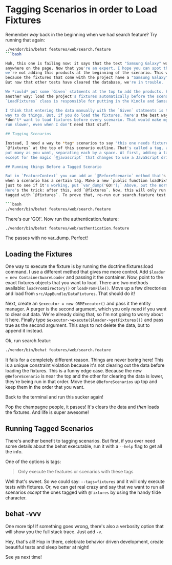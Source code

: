 # Tagging Scenarios in order to Load Fixtures

Remember *way* back in the beginning when we had search feature? Try running that
again:

```bash
./vendor/bin/behat features/web/search.feature
```bash

Huh, this one is failing now: it says that the text "Samsung Galaxy" was not found
anywhere on the page. Now that you're an expert, I hope you can spot the problem:
we're not adding this products at the beginning of the scenario. This worked originally
because the fixtures that come with the project have a "Samsung Galaxy" product.
But now that other tests have cleared the database, we're in trouble.

We *could* put some `Given` statments at the top to add the products. But there's
another way: load the project's fixtures automatically before the scenario. This
`LoadFixtures` class is responsible for putting in the Kindle and Samsung products.

I think that entering the data manually with the `Given` statments is the most readable
way to do things. But, if you do load the fixtures, here's the best way. First, I
*don't* want to load fixtures before every scenario. That would make my scenarios
run slower, even when I don't need that stuff.

## Tagging Scenarios

Instead, I need a way to *tag* scenarios to say "this one needs fixtures". Add
`@fixtures` at the top of this scenario outline. That's called a tag, and you can
put many as you want, separating each by a space. At first, adding a tag does nothing
except for the magic `@javascript` that changes to use a JavaScript driver.

## Running things Before a Tagged Scenario

But in `FeatureContext` you can add an `@BeforeScenario` method that's *only* executed
when a scenario has a certain tag. Make a new `public function loadFixtures()`. Inside,
just to see if it's working, put `var_dump('GO!');` Above, put the normal `@BeforeScenario`.
Here's the trick: after this, add `@fixtures`. Now, this will only run for scenarios
tagged with `@fixtures`. To prove that, re-run our search.feature test:

```bash
./vendor/bin/behat features/web/search.feature
```

There's our 'GO!'. Now run the authentication.feature:

```bash
./vendor/bin/behat features/web/authentication.feature
```

The passes with no var_dump. Perfect!

## Loading the Fixtures

One way to execute the fixture is by running the doctrine:fixtures:load command.
I use a different method that gives me more control. Add `$loader = new ContainerAwareLoader`
and passing it the container. Now, point to the exact fixtures objects that you want
to load. There are two methods available: `loadFromDirectory()` or `loadFromFile()`.
Move up a few directories and load from `src/AppBundle/DataFixtures`. That should
do it!

Next, create an `$executor = new ORMExecutor()` and pass it the entity manager. A
purger is the second argument, which you only need if you want to clear out data.
We're already doing that, so I'm not going to worry about it here. Finally type
`$executor->execute($loader->getFixtures())` and pass true as the second argument.
This says to not delete the data, but to append it instead. 

Ok, run search.featur:

```bash
./vendor/bin/behat features/web/search.feature
```

It fails for a completely different reason. Things are never boring here! This is
a unique constraint violation because it's not clearing out the data before loading
the fixtures. This is a funny edge case. Because the new `@BeforeScenario` is near
the top and the other for clearing the data is lower, they're being run in that order.
Move these `@BeforeScenarios` up top and keep them in the order that you want.

Back to the terminal and run this sucker again!


Pop the champagne people, it passes! It's clears the data and *then* loads the fixtures.
And life is super awesome! 

## Running Tagged Scenarios

There's another benefit to tagging scenarios. But first, if you ever need some details
about the behat executable, run it with a `--help` flag to get all the info.

One of the options is tags:

> Only execute the features or scenarios with these tags

Well that's sweet. So we could say: `--tags=fixtures` and it will only execute tests
with fixtures. Or, we can get real crazy and say that we want to run all scenarios
*except* the ones tagged with `@fixtures` by using the handy tilde character.

## behat -vvv

One more tip! If something goes wrong, there's also a verbosity option that will show
you the full stack trace. Just add `-v`.

Hey, that's all! Hop in there, celebrate behavior driven development, create beautiful
tests and sleep better at night!

See ya next time!
